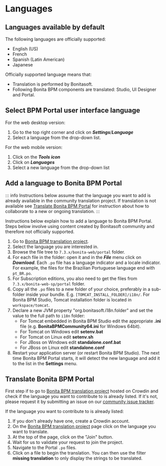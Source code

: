 # Languages

## Languages available by default

The following languages are officially supported:

* English (US)
* French
* Spanish (Latin American)
* Japanese

Officially supported language means that:
* Translation is performed by Bonitasoft.
* Following Bonita BPM components are translated: Studio, UI Designer and Portal.

## Select BPM Portal user interface language

For the web desktop version:
1. Go to the top right corner and click on _**Settings**_/_**Language**_
1. Select a language from the drop-down list.

For the web mobile version:

1. Click on the _**Tools icon**_
2. Click on _**Languages**_
3. Select a new language from the drop-down list

## Add a language to Bonita BPM Portal

::: info
Instructions below assume that the language you want to add is already available in the community translation project. If translation is not available see [Translate Bonita BPM Portal](#Translate-Bonita-BPM-Portal) for instruction about how to collaborate to a new or ongoing translation.
:::

Instructions below explain how to add a language to Bonita BPM Portal. Steps below involve using content created by Bonitasoft community and therefore not officially supported.

1. Go to [Bonita BPM translation project](http://translate.bonitasoft.org/).
1. Select the language you are interested in.
1. Browse the file tree to `7.3.x/bonita-web/portal` folder.
1. For each file in the folder: open it and in the **_File_** menu click on **_Download_**. Each `.po` file has a language indicator and a locale indicator. For example, the files for the Brazilian Portuguese language end with `pt_BR.po`.
1. For Subscription editions, you also need to get the files from `7.3.x/bonita-web-sp/portal` folder.
1. Copy all the `.po` files to a new folder of your choice, preferably in a sub-folder inside your bundle. E.g. `[TOMCAT_INSTALL_FOLDER]/i18n/`. For Bonita BPM Studio, Tomcat installation folder is located in `workspace/tomcat`.
1. Declare a new JVM property "org.bonitasoft.i18n.folder" and set the value to the full path to `i18n` folder:
    * For Tomcat embedded in Bonita BPM Studio edit the appropriate **.ini** file (e.g. **BonitaBPMCommunity64.ini** for Windows 64bit).
    * For Tomcat on Windows edit **setenv.bat**
    * For Tomcat on Linux edit **setenv.sh**
    * For JBoss on Windows edit **standalone.conf.bat**
    * For JBoss on Linux edit **standalone.conf**
1. Restart your application server (or restart Bonita BPM Studio). The next time Bonita BPM Portal starts, it will detect the new language and add it to the list in the **Settings** menu.

## Translate Bonita BPM Portal

First step if to go to [Bonita BPM translation project](http://translate.bonitasoft.org/) hosted on Crowdin and check if the language you want to contribute to is already listed. If it's not, please request it by submitting an issue on our [community issue tracker](https://bonita.atlassian.net).

If the language you want to contribute to is already listed:

1. If you don't already have one, create a Crowdin account.
1. On the [Bonita BPM translation project](http://translate.bonitasoft.org/) page click on the language you want to translate.
1. At the top of the page, click on the "Join" button.
1. Wait for us to validate your request to join the project.
1. Navigate to the Portal `.po` files.
1. Click on a file to begin the translation. You can then use the filter **missing translation** to only display the strings to be translated.
